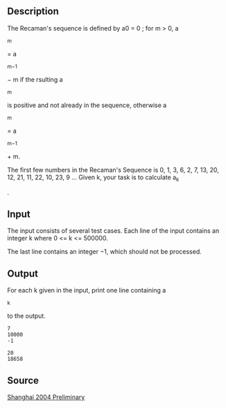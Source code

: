 <h2>Description</h2><p>The Recaman's sequence is defined by a0 = 0 ; for m &gt; 0, a</p><sub>m</sub><p> = a</p><sub>m−1</sub><p> − m if the rsulting a</p><sub>m</sub><p> is positive and not already in the sequence, otherwise a</p><sub>m</sub><p> = a</p><sub>m−1</sub><p> + m.
</p>The first few numbers in the Recaman's Sequence is 0, 1, 3, 6, 2, 7, 13, 20, 12, 21, 11, 22, 10, 23, 9 ...
Given k, your task is to calculate a<sub>k</sub><p>.</p><h2>Input</h2><p>The input consists of several test cases. Each line of the input contains an integer k where 0 &lt;= k &lt;= 500000.
</p>The last line contains an integer −1, which should not be processed.<h2>Output</h2><p>For each k given in the input, print one line containing a</p><sub>k</sub><p> to the output.</p><pre><code class="language-input1">7
10000
-1</code></pre><pre><code class="language-output1">20
18658</code></pre><h2>Source</h2><a href="searchproblem?field=source&amp;key=Shanghai+2004+Preliminary">Shanghai 2004 Preliminary</a>